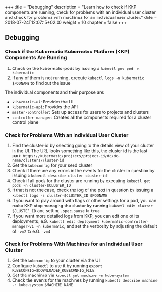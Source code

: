 +++
title = "Debugging"
description = "Learn how to check if KKP components are running, check for problems with an individual user cluster and check for problems with machines for an individual user cluster."
date = 2018-07-24T12:07:15+02:00
weight = 10
chapter = false
+++

## Debugging

### Check if the Kubermatic Kubernetes Platform (KKP) Components Are Running

1. Check on the kubermatic-pods by issuing a `kubectl get pod -n kubermatic`
1. If any of them is not running, execute `kubectl logs -n kubermatic $PODNAME` to find out the issue

The individual components and their purpose are:

* `kubermatic-ui`: Provides the UI
* `kubermatic-api`: Provides the API
* `master-controller`: Sets up access for users to projects and clusters
* `controller-manager`: Creates all the components required for a cluster control plane

### Check for Problems With an Individual User Cluster

1. Find the cluster-id by selecting going to the details view of your cluster in the UI. The URL looks something like this, the cluster id is the last part: `https://kubermatic/projects/project-id/dc/dc-name/clusters/cluster-id`
1. Get the `kubeconfig` for your seed cluster
1. Check if there are any errors in the events for the cluster in question by issuing a `kubectl describe cluster cluster-id`
1. Check if all pods for the cluster are running by executing `kubectl get pods -n cluster-$CLUSTER_ID`
1. If that is not the case, check the log of the pod in question by issuing a `kubectl logs -n cluster-$CLUSTER_ID $PODNAME`
1. If you want to play around with flags or other settings for a pod, you can make KKP stop managing the cluster by running `kubectl edit cluster $CLUSTER_ID` and setting `.spec.pause` to `true`
1. If you want more detailed logs from KKP, you can edit one of its deployments, e.G. `kubectl edit deployment kubermatic-controller-manager-v1 -n kubermatic`, and set the verbosity by adjusting the default of `-v=2` to e.G. `-v=4`

### Check for Problems With Machines for an Individual User Cluster

1. Get the `kubeconfig` to your cluster via the UI
1. Configure `kubectl` to use it by running `export KUBECONFIG=$DOWNLOADED_KUBECONFIG_FILE`
1. Get the machines via `kubectl get machine -n kube-system`
1. Check the events for the machines by running `kubectl describe machine -n kube-system $MACHINE_NAME`
